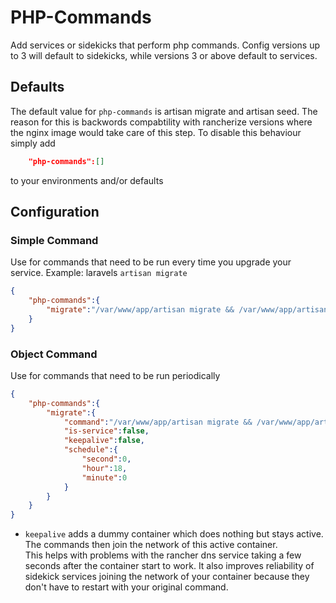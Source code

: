 # PHP-Commands
Add services or sidekicks that perform php commands.
Config versions up to 3 will default to sidekicks, while versions
3 or above default to services.

## Defaults
The default value for `php-commands` is artisan migrate and artisan seed.
The reason for this is backwords compabtility with rancherize versions where the nginx image would take care of this step.
To disable this behaviour simply add 

```json 
	"php-commands":[]
```
to your environments and/or defaults

## Configuration
### Simple Command
Use for commands that need to be run every time you upgrade your service. Example: laravels `artisan migrate`
```json
{
	"php-commands":{
		"migrate":"/var/www/app/artisan migrate && /var/www/app/artisan db:seed"
	}
}
```
### Object Command
Use for commands that need to be run periodically
```json
{
	"php-commands":{
		"migrate":{
			"command":"/var/www/app/artisan migrate && /var/www/app/artisan db:seed",
			"is-service":false,
			"keepalive":false,
			"schedule":{
				"second":0,
				"hour":18,
				"minute":0
			}
		}
	}
}
```

- `keepalive` adds a dummy container which does nothing but stays active. The commands then join the network of this active container.  
  This helps with problems with the rancher dns service taking a few seconds after the container start to work. It also
  improves reliability of sidekick services joining the network of your container because they don't have to restart with your original command.
